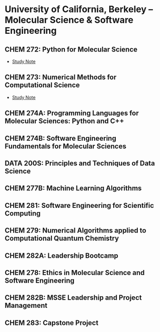 # University of California, Berkeley – Molecular Science &amp; Software Engineering

## CHEM 272: Python for Molecular Science

* [Study Note](https://github.com/SEUNGHO-Y00/MSSE/blob/main/CHEM272/README.md)

## CHEM 273: Numerical Methods for Computational Science

* [Study Note](https://github.com/SEUNGHO-Y00/MSSE/blob/main/CHEM273/README.md)

## CHEM 274A: Programming Languages for Molecular Sciences: Python and C++

## CHEM 274B: Software Engineering Fundamentals for Molecular Sciences

## DATA 200S: Principles and Techniques of Data Science

## CHEM 277B: Machine Learning Algorithms

## CHEM 281: Software Engineering for Scientific Computing

## CHEM 279: Numerical Algorithms applied to Computational Quantum Chemistry

## CHEM 282A: Leadership Bootcamp

## CHEM 278: Ethics in Molecular Science and Software Engineering

## CHEM 282B: MSSE Leadership and Project Management

## CHEM 283: Capstone Project

